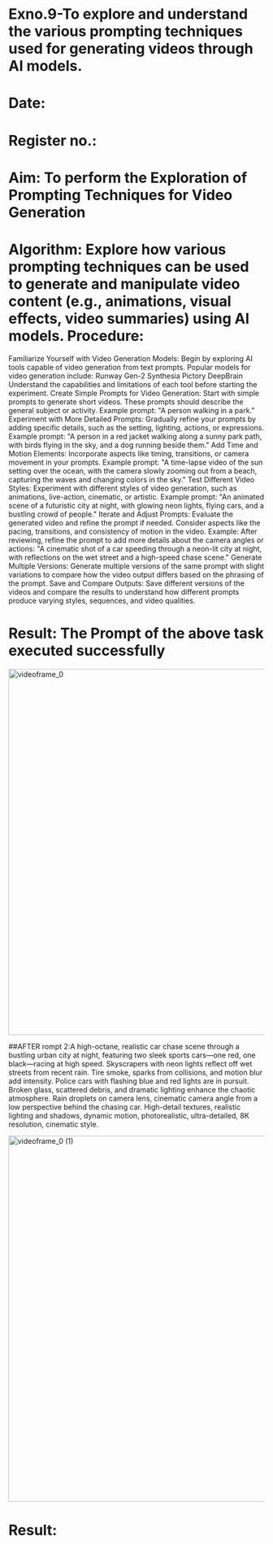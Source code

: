 # Exno.9-To explore and understand the various prompting techniques used for generating videos through AI models. 

# Date: 
# Register no.:
# Aim: To perform the Exploration of Prompting Techniques for Video Generation
# Algorithm: Explore how various prompting techniques can be used to generate and manipulate video content (e.g., animations, visual effects, video summaries) using AI models. Procedure:
Familiarize Yourself with Video Generation Models:
Begin by exploring AI tools capable of video generation from text prompts. Popular models for video generation include:
Runway Gen-2
Synthesia
Pictory
DeepBrain
Understand the capabilities and limitations of each tool before starting the experiment.
Create Simple Prompts for Video Generation:
Start with simple prompts to generate short videos. These prompts should describe the general subject or activity.
Example prompt: "A person walking in a park."
Experiment with More Detailed Prompts:
Gradually refine your prompts by adding specific details, such as the setting, lighting, actions, or expressions.
Example prompt: "A person in a red jacket walking along a sunny park path, with birds flying in the sky, and a dog running beside them."
Add Time and Motion Elements:
Incorporate aspects like timing, transitions, or camera movement in your prompts.
Example prompt: "A time-lapse video of the sun setting over the ocean, with the camera slowly zooming out from a beach, capturing the waves and changing colors in the sky."
Test Different Video Styles:
Experiment with different styles of video generation, such as animations, live-action, cinematic, or artistic.
Example prompt: "An animated scene of a futuristic city at night, with glowing neon lights, flying cars, and a bustling crowd of people."
Iterate and Adjust Prompts:
Evaluate the generated video and refine the prompt if needed. Consider aspects like the pacing, transitions, and consistency of motion in the video.
Example: After reviewing, refine the prompt to add more details about the camera angles or actions: "A cinematic shot of a car speeding through a neon-lit city at night, with reflections on the wet street and a high-speed chase scene."
Generate Multiple Versions:
Generate multiple versions of the same prompt with slight variations to compare how the video output differs based on the phrasing of the prompt.
Save and Compare Outputs:
Save different versions of the videos and compare the results to understand how different prompts produce varying styles, sequences, and video qualities.


# Result: The Prompt of the above task executed successfully

<img width="720" height="720" alt="videoframe_0" src="https://github.com/user-attachments/assets/810250e4-bbbe-4373-bde5-ed518201e9f8" />


##AFTER
rompt 2:A high-octane, realistic car chase scene through a bustling urban city at night, featuring two sleek sports cars—one red, one black—racing at high speed. Skyscrapers with neon lights reflect off wet streets from recent rain. Tire smoke, sparks from collisions, and motion blur add intensity. Police cars with flashing blue and red lights are in pursuit. Broken glass, scattered debris, and dramatic lighting enhance the chaotic atmosphere. Rain droplets on camera lens, cinematic camera angle from a low perspective behind the chasing car. High-detail textures, realistic lighting and shadows, dynamic motion, photorealistic, ultra-detailed, 8K resolution, cinematic style.

<img width="720" height="720" alt="videoframe_0 (1)" src="https://github.com/user-attachments/assets/a959e920-2873-4800-b448-8d6cd9adac00" />



# Result:

